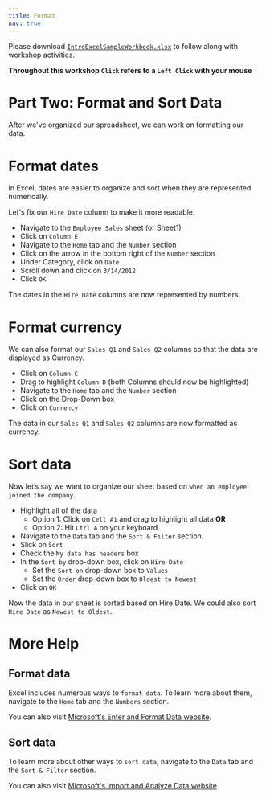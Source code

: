```yaml
---
title: Format
nav: true
---
```

Please download <a href="images/IntroExcelSampleWorkbook.xlsx" target="_blank">`IntroExcelSampleWorkbook.xlsx`</a> to follow along with workshop activities.

**Throughout this workshop `Click` refers to a `Left Click` with your mouse**

# Part Two: Format and Sort Data

After we've organized our spreadsheet, we can work on formatting our data.

# Format dates
In Excel, dates are easier to organize and sort when they are represented numerically.

Let's fix our `Hire Date` column to make it more readable.

* Navigate to the `Employee Sales` sheet (or Sheet1)
* Click on `Column E`
* Navigate to the `Home` tab and the `Number` section
* Click on the arrow in the bottom right of the `Number` section
* Under Category, click on `Date`
* Scroll down and click on `3/14/2012`
* Click `OK`

The dates in the `Hire Date` columns are now represented by numbers.

# Format currency
We can also format our `Sales Q1` and `Sales Q2` columns so that the data are displayed as Currency.
* Click on `Column C`
* Drag to highlight `Column D` (both Columns should now be highlighted)
* Navigate to the `Home` tab and the `Number` section
* Click on the Drop-Down box
* Click on `Currency`

The data in our `Sales Q1` and `Sales Q2` columns are now formatted as currency.

# Sort data
Now let’s say we want to organize our sheet based on `when an employee joined the company`.
* Highlight all of the data
  * Option 1: Click on `Cell A1` and drag to highlight all data **OR**
  * Option 2: Hit `Ctrl A` on your keyboard
* Navigate to the `Data` tab and the `Sort & Filter` section
* Slick on `Sort`
* Check the `My data has headers` box
* In the `Sort by` drop-down box, click on `Hire Date`
  * Set the `Sort on` drop-down box to `Values`
  * Set the `Order` drop-down box to `Oldest to Newest`
* Click on `OK`

Now the data in our sheet is sorted based on Hire Date. We could also sort `Hire Date` as `Newest to Oldest`.

# More Help

## Format data
Excel includes numerous ways to `format data`. To learn more about them, navigate to the `Home` tab and the `Numbers` section. 

You can also visit <a href="https://support.office.com/en-us/article/enter-and-format-data-fef13169-0a84-4b92-a5ab-d856b0d7c1f7?ui=en-US&rs=en-US&ad=US#ID0EAABAAA=Format_data" target="_blank">Microsoft's Enter and Format Data website</a>.

## Sort data
To learn more about other ways to `sort data`, navigate to the `Data` tab and the `Sort & Filter` section.

You can also visit <a href=" https://support.office.com/en-us/article/import-and-analyze-data-ccd3c4a6-272f-4c97-afbb-d3f27407fcde?ui=en-US&rs=en-US&ad=US#ID0EAABAAA=Sort_and_filter" target="_blank">Microsoft's Import and Analyze Data website</a>.